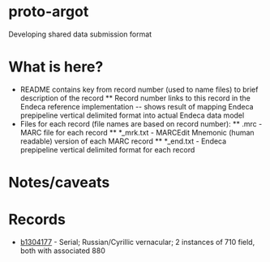 # proto-argot
Developing shared data submission format

# What is here?
* README contains key from record number (used to name files) to brief description of the record
** Record number links to this record in the Endeca reference implementation -- shows result of mapping Endeca prepipeline vertical delimited format into actual Endeca data model 
* Files for each record (file names are based on record number):
** .mrc - MARC file for each record
** *_mrk.txt - MARCEdit Mnemonic (human readable) version of each MARC record
** *_end.txt - Endeca prepipeline vertical delimited format for each record

# Notes/caveats

# Records
* [b1304177](http://trlnr610c.trln.org:8888/endeca_jspref/controller.jsp?sid=13704A964F65&enePort=8070&R=UNCb1304177&eneHost=trlnr610c.trln.org) - Serial; Russian/Cyrillic vernacular; 2 instances of 710 field, both with associated 880
